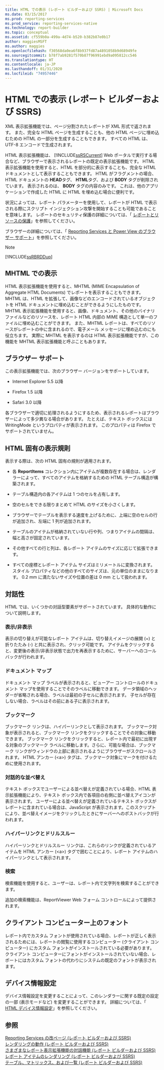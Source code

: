 ```yaml
---
title: HTML での表示 (レポート ビルダーおよび SSRS) | Microsoft Docs
ms.date: 03/15/2017
ms.prod: reporting-services
ms.prod_service: reporting-services-native
ms.technology: report-builder
ms.topic: conceptual
ms.assetid: cf559b0a-499a-4d74-b520-b382b87e0b17
author: maggiesMSFT
ms.author: maggies
ms.openlocfilehash: f30568da0ea6f8b937fd87a4891058b9d68949fe
ms.sourcegitcommit: b78f7ab9281f570b87f96991ebd9a095812cc546
ms.translationtype: HT
ms.contentlocale: ja-JP
ms.lasthandoff: 01/31/2020
ms.locfileid: "74957446"
---
```

# <a name="rendering-to-html-report-builder-and-ssrs"></a>HTML での表示 (レポート ビルダーおよび SSRS)
  XML 表示拡張機能では、ページ分割されたレポートが XML 形式で返されます。 また、完全な HTML ページを生成することも、他の HTML ページに埋め込むための HTML の一部分を生成することもできます。 すべての HTML は、UTF-8 エンコードで生成されます。  

 HTML 表示拡張機能は、 [!INCLUDE[ssRSCurrent](../../includes/ssrscurrent-md.md)] Web ポータルで実行する場合など、ブラウザーで表示されるレポートの既定の表示拡張機能です。 HTML 表示拡張機能を使用すると、HTML を部分的に表示することも、完全な HTML ドキュメントとして表示することもできます。 HTML がフラグメントの場合、HTML ドキュメントの **HEAD**タグ、 **HTML**タグ、および **BODY** タグが削除されています。 表示されるのは、 **BODY** タグの内容のみです。 これは、他のアプリケーションで作成した HTML に HTML を埋め込む場合に便利です。  
  
 状況によっては、レポート パラメーターを使用して、レポートが HTML で表示される際にスクリプト インジェクション攻撃を開始することも可能であることを意味します。 レポートのセキュリティ保護の詳細については、「 [レポートとリソースの保護](../../reporting-services/security/secure-reports-and-resources.md)」を参照してください。  
  
 ブラウザーの詳細については、「 [Reporting Services と Power View のブラウザー サポート](../../reporting-services/browser-support-for-reporting-services-and-power-view.md)」を参照してください。  
  
> [!NOTE]  
>  [!INCLUDE[ssRBRDDup](../../includes/ssrbrddup-md.md)]  
  
##  <a name="RenderingMHTML"></a> MHTML での表示  
 HTML 表示拡張機能を使用すると、MHTML (MIME Encapsulation of Aggregate HTML Documents) でレポートを表示することもできます。 MHTML は、HTML を拡張して、画像などのエンコードされているオブジェクトを HTML ドキュメントに埋め込むことができるようにしたものです。 MHTML 表示拡張機能を使用すると、画像、ドキュメント、その他のバイナリ ファイルなどのリソースを、レポート HTML 内部の MIME 構造として単一のファイルに埋め込むことができます。 また、MHTML レポートは、すべてのリソースがレポートの中に含まれるので、電子メール メッセージに埋め込むのにも役立ちます。 実際に MHTML を表示するのは HTML 表示拡張機能ですが、この機能を MHTML 表示拡張機能と呼ぶこともあります。  
  
  
##  <a name="BrowserSupport"></a> ブラウザー サポート  
 この表示拡張機能では、次のブラウザー バージョンをサポートしています。  
  
-   Internet Explorer 5.5 以降  
  
-   Firefox 1.5 以降  
  
-   Safari 3.0 以降  
  
 各ブラウザーで適切に処理されるようにするため、表示されるレポートはブラウザーによって多少異なる場合があります。 たとえば、テキスト ボックスには WritingMode というプロパティが表示されます。 このプロパティは Firefox でサポートされていません。  
  
  
##  <a name="HTMLSpecificRenderingRules"></a> HTML 固有の表示規則  
 表示する際は、次の HTML 固有の規則が適用されます。  
  
-   各 **ReportItems** コレクション内にアイテムが複数存在する場合は、レンダラーによって、すべてのアイテムを格納するための HTML テーブル構造が構築されます。  
  
-   テーブル構造内の各アイテムは 1 つのセルを占有します。  
  
-   空のセルをできる限りまとめて HTML のサイズを小さくします。  
  
-   ブラウザーでテーブルを表示する速度を上げるために、上端に空のセルの行が追加され、左端に 1 列が追加されます。  
  
-   テーブルのアイテムが格納されていない行や列、つまりアイテムの間隔は、幅と高さが固定されています。  
  
-   その他すべての行と列は、各レポート アイテムのサイズに応じて拡張できます。  
  
-   すべての座標とレポート アイテム サイズはミリメートルに変換されます。 スタイル プロパティなどの他のすべてのサイズは、元の単位のままになります。 0\.2 mm に満たないサイズや位置の差は 0 mm として扱われます。  
  
  
##  <a name="Interactivity"></a> 対話性  
 HTML では、いくつかの対話型要素がサポートされています。 具体的な動作について説明します。  
  
### <a name="show-and-hide"></a>表示/非表示  
 表示の切り替えが可能なレポート アイテムは、切り替えイメージの展開 (+) と折りたたみ (-) と共に表示され、クリック可能です。 アイテムをクリックすると、変更後の表示/非表示状態で出力を再表示するために、サーバーへのコールバックが行われます。  
  
### <a name="document-map"></a>ドキュメント マップ  
 ドキュメント マップ ラベルが表示されると、ビューアー コントロールのドキュメント マップを使用することでそのラベルに移動できます。 データ領域のヘッダーが省略される場合、ラベルは最初の子セルに表示されます。 子セルが存在しない場合、ラベルはその前にある子に表示されます。  
  
### <a name="bookmarks"></a>ブックマーク  
 ブックマーク リンクは、ハイパーリンクとして表示されます。 ブックマーク対象が表示されると、ブックマーク リンクをクリックすることでその対象に移動できます。 ブックマーク リンクをクリックすると、レポート内で最初に出現する対象のブックマーク ラベルに移動します。さらに、可能な場合は、ブックマーク リンクがウィンドウの上部に表示されるようにブラウザーがスクロールされます。 HTML アンカー (\<a>) タグは、ブックマーク対象にマークを付けるために使用されます。  
  
### <a name="interactive-sorting"></a>対話的な並べ替え  
 テキスト ボックスでユーザーによる並べ替えが定義されている場合、HTML 表示拡張機能により、テキスト ボックス内で各項目の右側に並べ替えアイコンが表示されます。 ユーザーによる並べ替えが定義されているテキスト ボックスがレポートに含まれている場合は、JavaScript が表示されます。このスクリプトにより、並べ替えイメージをクリックしたときにサーバーへのポストバックが行われます。  
  
### <a name="hyperlinks-and-drillthrough"></a>ハイパーリンクとドリルスルー  
 ハイパーリンクとドリルスルー リンクは、これらのリンクが定義されているアイテムを HTML アンカー (\<a>) タグで囲むことにより、レポート アイテムのハイパーリンクとして表示されます。  
  
### <a name="search"></a>検索  
 検索機能を使用すると、ユーザーは、レポート内で文字列を検索することができます。  
  
 追加の検索機能は、ReportViewer Web フォーム コントロールによって提供されます。  
  
##  <a name="FontsOnClient"></a> クライアント コンピューター上のフォント
 レポート内でカスタム フォントが使用されている場合、レポートが正しく表示されるためには、レポートの閲覧に使用するコンピューター (クライアント コンピューター) にカスタム フォントがインストールされている必要があります。 クライアント コンピューターにフォントがインストールされていない場合、レポートにはカスタム フォントの代わりにシステムの既定のフォントが表示されます。
  
##  <a name="DeviceInfo"></a> デバイス情報設定  
 デバイス情報設定を変更することによって、このレンダラーに関する既定の設定の一部 (表示モードなど) を変更することができます。 詳細については、「 [HTML デバイス情報設定](../../reporting-services/html-device-information-settings.md)」を参照してください。  
  
  
## <a name="see-also"></a>参照  
 [Reporting Services の改ページ &#40;レポート ビルダーおよび SSRS&#41;](../../reporting-services/report-design/pagination-in-reporting-services-report-builder-and-ssrs.md)   
 [レンダリングの動作 &#40;レポート ビルダーおよび SSRS&#41;](../../reporting-services/report-design/rendering-behaviors-report-builder-and-ssrs.md)   
 [さまざまなレポート表示拡張機能の対話機能 &#40;レポート ビルダーおよび SSRS&#41;](../../reporting-services/report-builder/interactive-functionality-different-report-rendering-extensions.md)   
 [レポート アイテムのレンダリング &#40;レポート ビルダーおよび SSRS&#41;](../../reporting-services/report-design/rendering-report-items-report-builder-and-ssrs.md)   
 [テーブル、マトリックス、および一覧 &#40;レポート ビルダーおよび SSRS&#41;](../../reporting-services/report-design/tables-matrices-and-lists-report-builder-and-ssrs.md)  
  
  
